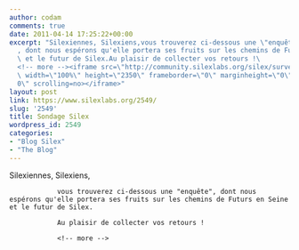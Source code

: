 ```yaml
---
author: codam
comments: true
date: 2011-04-14 17:25:22+00:00
excerpt: "Silexiennes, Silexiens,vous trouverez ci-dessous une \"enquête\"\
  , dont nous espérons qu'elle portera ses fruits sur les chemins de Futurs en Seine\
  \ et le futur de Silex.Au plaisir de collecter vos retours !\
  <!-- more --><iframe src=\"http://community.silexlabs.org/silex/surveys/2011-04_Silex_FES_survey.html\"\
  \ width=\"100%\" height=\"2350\" frameborder=\"0\" marginheight=\"0\" marginwidth=\"\
  0\" scrolling=no></iframe>"
layout: post
link: https://www.silexlabs.org/2549/
slug: '2549'
title: Sondage Silex
wordpress_id: 2549
categories:
- "Blog Silex"
- "The Blog"
---
```


Silexiennes, Silexiens,

				vous trouverez ci-dessous une "enquête", dont nous espérons qu'elle portera ses fruits sur les chemins de Futurs en Seine et le futur de Silex.

				Au plaisir de collecter vos retours !

				<!-- more -->



